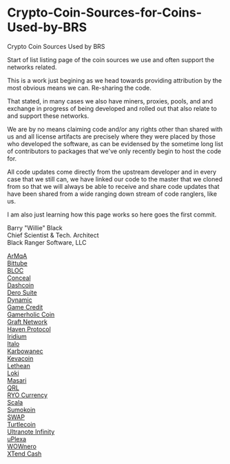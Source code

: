 # Crypto-Coin-Sources-for-Coins-Used-by-BRS
Crypto Coin Sources Used by BRS

Start of list listing page of the coin sources we use and often support the networks related.

This is a work just begining as we head towards providing attribution by the most obvious means we can. Re-sharing the code.

That stated, in many cases we also have miners, proxies, pools, and and exchange in progress of being developed and rolled out that also relate to and support these networks.

We are by no means claiming code and/or any rights other than shared with us and all license artifacts are precisely where they were placed by those who developed the software, as can be evidensed by the sometime long list of contributors to packages that we've only recently begin to host the code for.

All code updates come directly from the upstream developer and in every case that we still can, we have linked our code to the master that we cloned from so that we will always be able to receive and share code updates that have been shared from a wide ranging down stream of code ranglers, like us.

I am also just learning how this page works so here goes the first commit.<BR>

Barry "Willie" Black<BR>
Chief Scientist & Tech. Architect<BR>
Black Ranger Software, LLC<BR>

<A HREF="">ArMqA</A><BR>
<A HREF="">Bittube</A><BR>
<A HREF="">BLOC</A><BR>
<A HREF="">Conceal</A><BR>
<A HREF="">Dashcoin</A><BR>
<A HREF="">Dero Suite</A><BR>
<A HREF="">Dynamic</A><BR>
<A HREF="">Game Credit</A><BR>
<A HREF="">Gamerholic Coin</A><BR>
<A HREF="">Graft Network</A><BR>
<A HREF="">Haven Protocol</A><BR>
<A HREF="">Iridium</A><BR>
<A HREF="">Italo</A><BR>
<A HREF="">Karbowanec</A><BR>
<A HREF="">Kevacoin</A><BR>
<A HREF="">Lethean</A><BR>
<A HREF="">Loki</A><BR>
<A HREF="">Masari</A><BR>
<A HREF="">QRL</A><BR>
<A HREF="">RYO Currency</A><BR>
<A HREF="">Scala</A><BR>
<A HREF="">Sumokoin</A><BR>
<A HREF="">SWAP</A><BR>
<A HREF="">Turtlecoin</A><BR>
<A HREF="">Ultranote Infinity</A><BR>
<A HREF="">uPlexa</A><BR>
<A HREF="">WOWnero</A><BR>
<A HREF="">XTend Cash</A>
